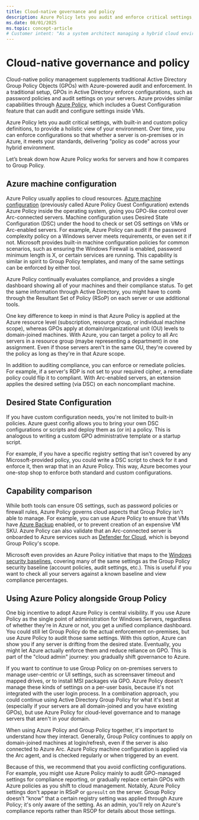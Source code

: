 ```yaml
---
title: Cloud-native governance and policy
description: Azure Policy lets you audit and enforce critical settings, providing a holistic view of your hybrid environment.
ms.date: 08/01/2025
ms.topic: concept-article
# Customer intent: "As a system architect managing a hybrid cloud environment, I want to understand Azure's approach to governance and enforcing policies across resources, so I can manage my hybrid servers consistently and maintain organizational compliance."
---
```


# Cloud-native governance and policy

Cloud-native policy management supplements traditional Active Directory Group Policy Objects (GPOs) with Azure-powered audit and enforcement. In a traditional setup, GPOs in Active Directory enforce configurations, such as password policies and audit settings on your servers. Azure provides similar capabilities through [Azure Policy](/azure/governance/policy/overview), which includes a Guest Configuration feature that can audit and configure settings inside VMs.

Azure Policy lets you audit critical settings, with built-in and custom policy definitions, to provide a holistic view of your environment. Over time, you can enforce configurations so that whether a server is on-premises or in Azure, it meets your standards, delivering "policy as code" across your hybrid environment.

Let’s break down how Azure Policy works for servers and how it compares to Group Policy.

## Azure machine configuration

Azure Policy usually applies to cloud resources. [Azure machine configuration](/azure/governance/machine-configuration/overview) (previously called Azure Policy Guest Configuration) extends Azure Policy inside the operating system, giving you GPO-like control over Arc-connected servers. Machine configuration uses Desired State Configuration (DSC) under the hood to check or set OS settings on VMs or Arc-enabled servers. For example, Azure Policy can audit if the password complexity policy on a Windows server meets requirements, or even set it if not. Microsoft provides built-in machine configuration policies for common scenarios, such as ensuring the Windows Firewall is enabled, password minimum length is X, or certain services are running. This capability is similar in spirit to Group Policy templates, and many of the same settings can be enforced by either tool.

Azure Policy continually evaluates compliance, and provides a single dashboard showing all of your machines and their compliance status. To get the same information through Active Directory, you might have to comb through the Resultant Set of Policy (RSoP) on each server or use  additional tools.

One key difference to keep in mind is that Azure Policy is applied at the Azure resource level (subscription, resource group, or individual machine scope), whereas GPOs apply at domain/organizational unit (OU) levels to domain-joined machines. With Azure, you can target a policy to all Arc servers in a resource group (maybe representing a department) in one assignment. Even if those servers aren't in the same OU, they're covered by the policy as long as they're in that Azure scope.

In addition to auditing compliance, you can enforce or remediate policies. For example, if a server's RDP is not set to your required cipher, a remediate policy could flip it to compliant. With Arc-enabled servers, an extension applies the desired setting (via DSC) on each noncompliant machine.

## Desired State Configuration

If you have custom configuration needs, you're not limited to built-in policies. Azure guest config allows you to bring your own DSC configurations or scripts and deploy them as (or in) a policy. This is analogous to writing a custom GPO administrative template or a startup script.

For example, if you have a specific registry setting that isn't covered by any Microsoft-provided policy, you could write a DSC script to check for it and enforce it, then wrap that in an Azure Policy. This way, Azure becomes your one-stop shop to enforce both standard and custom configurations.

## Capability comparison

While both tools can ensure OS settings, such as password policies or firewall rules, Azure Policy governs cloud aspects that Group Policy isn't able to manage. For example, you can use Azure Policy to ensure that VMs have [Azure Backup](/azure/backup/backup-overview) enabled, or to prevent creation of an expensive VM SKU. Azure Policy can also validate that an Arc-connected server is onboarded to Azure services such as [Defender for Cloud](/azure/defender-for-cloud/defender-for-cloud-introduction), which is beyond Group Policy's scope.

Microsoft even provides an Azure Policy initiative that maps to the [Windows security baselines](/windows/security/operating-system-security/device-management/windows-security-configuration-framework/windows-security-baselines), covering many of the same settings as the Group Policy security baseline (account policies, audit settings, etc.). This is useful if you want to check all your servers against a known baseline and view compliance percentages.

## Using Azure Policy alongside Group Policy

One big incentive to adopt Azure Policy is central visibility. If you use Azure Policy as the single point of administration for Windows Servers, regardless of whether they're in Azure or not, you get a unified compliance dashboard. You could still let Group Policy do the actual enforcement on-premises, but use Azure Policy to audit those same settings. With this option, Azure can show you if any server is drifting from the desired state. Eventually, you might let Azure actually enforce them and reduce reliance on GPO. This is part of the "cloud admin" journey: you gradually shift governance to Azure.

If you want to continue to use Group Policy on on-premises servers to manage user-centric or UI settings, such as screensaver timeout and mapped drives, or to install MSI packages via GPO. Azure Policy doesn't manage these kinds of settings on a per-user basis, because it's not integrated with the user login process. In a combination approach, you could continue using Active Directory Group Policy for what it's best at (especially if your servers are all domain-joined and you have existing GPOs), but use Azure Policy for cloud-level governance and to manage servers that aren't in your domain.

When using Azure Policy and Group Policy together, it's important to understand how they interact. Generally, Group Policy continues to apply  on domain-joined machines at login/refresh, even if the server is also connected to Azure Arc. Azure Policy machine configuration is applied via the Arc agent, and is checked regularly or when triggered by an event.

Because of this, we recommend that you avoid conflicting configurations. For example, you might use Azure Policy mainly to audit GPO-managed settings for compliance reporting, or gradually replace certain GPOs with Azure policies as you shift to cloud management. Notably, Azure Policy settings don't appear in RSoP or `gpresult` on the server. Group Policy doesn’t "know" that a certain registry setting was applied through Azure Policy; it's only aware of the setting. As an admin, you'll rely on Azure's compliance reports rather than RSOP for details about those settings.


